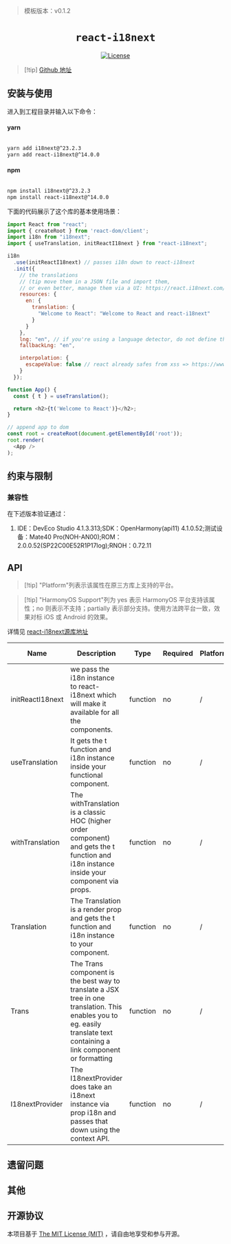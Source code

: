 > 模板版本：v0.1.2

<p align="center">
  <h1 align="center"> <code>react-i18next</code> </h1>
</p>
<p align="center">
    <a href="https://github.com/i18next/react-i18next/blob/master/LICENSE">
        <img src="https://img.shields.io/badge/license-MIT-green.svg" alt="License" />
    </a>
</p>

>[!tip] [Github 地址](https://github.com/i18next/react-i18next)


## 安装与使用

进入到工程目录并输入以下命令：

<!-- tabs:start -->

#### **yarn**

```bash

yarn add i18next@^23.2.3
yarn add react-i18next@^14.0.0

```
#### **npm**

```bash

npm install i18next@^23.2.3
npm install react-i18next@^14.0.0

```

<!-- tabs:end -->

下面的代码展示了这个库的基本使用场景：

```js
import React from "react";
import { createRoot } from 'react-dom/client';
import i18n from "i18next";
import { useTranslation, initReactI18next } from "react-i18next";

i18n
  .use(initReactI18next) // passes i18n down to react-i18next
  .init({
    // the translations
    // (tip move them in a JSON file and import them,
    // or even better, manage them via a UI: https://react.i18next.com/guides/multiple-translation-files#manage-your-translations-with-a-management-gui)
    resources: {
      en: {
        translation: {
          "Welcome to React": "Welcome to React and react-i18next"
        }
      }
    },
    lng: "en", // if you're using a language detector, do not define the lng option
    fallbackLng: "en",

    interpolation: {
      escapeValue: false // react already safes from xss => https://www.i18next.com/translation-function/interpolation#unescape
    }
  });

function App() {
  const { t } = useTranslation();

  return <h2>{t('Welcome to React')}</h2>;
}

// append app to dom
const root = createRoot(document.getElementById('root'));
root.render(
  <App />
);
```

## 约束与限制

### 兼容性

 在下述版本验证通过：

 1. IDE：DevEco Studio 4.1.3.313;SDK：OpenHarmony(api11) 4.1.0.52;测试设备：Mate40 Pro(NOH-AN00);ROM：2.0.0.52(SP22C00E52R1P17log);RNOH：0.72.11

## API

> [!tip] "Platform"列表示该属性在原三方库上支持的平台。

> [!tip] "HarmonyOS Support"列为 yes 表示 HarmonyOS 平台支持该属性；no 则表示不支持；partially 表示部分支持。使用方法跨平台一致，效果对标 iOS 或 Android 的效果。

详情见 [react-i18next源库地址](https://github.com/i18next/react-i18next)

| Name | Description | Type | Required | Platform | HarmonyOS Support |
| ---- | ---- | ---- | -------- | -------- | -------- |
| initReactI18next | we pass the i18n instance to react-i18next which will make it available for all the components. | function | no | / | yes |
| useTranslation | It gets the t function and i18n instance inside your functional component. | function | no | / | yes |
| withTranslation | The withTranslation is a classic HOC (higher order component) and gets the t function and i18n instance inside your component via props. | function | no | / | yes |
| Translation | The Translation is a render prop and gets the t function and i18n instance to your component. | function | no | / | yes |
| Trans | The Trans component is the best way to translate a JSX tree in one translation. This enables you to eg. easily translate text containing a link component or formatting | function | no | / | yes |
| I18nextProvider | The I18nextProvider does take an i18next instance via prop i18n and passes that down using the context API. | function | no | / | yes |

## 遗留问题

## 其他

## 开源协议

本项目基于 [The MIT License (MIT)](https://github.com/i18next/react-i18next/blob/master/LICENSE) ，请自由地享受和参与开源。
